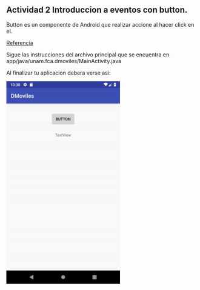 ## Actividad 2 Introduccion a eventos con button.

Button es un componente de Android que realizar accione al hacer click en el. 

[Referencia](https://developer.android.com/reference/android/widget/Button)

Sigue las instrucciones del archivo principal que se encuentra en app/java/unam.fca.dmoviles/MainActivity.java

Al finalizar tu aplicacion debera verse asi:

<img src="https://github.com/tiempor3al/recursos_fca_dispositivos_moviles/blob/master/images/actividad_2.gif" width="300">